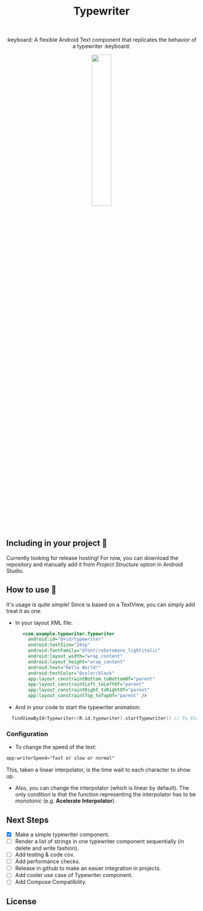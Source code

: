 <h1 align="center"> Typewriter </h1></br>

<p align="center">
:keyboard: A flexible Android Text component that replicates the behavior of a typewriter :keyboard:
</p>

<p align="center">
<img src="https://user-images.githubusercontent.com/22039840/155913161-545c3b2c-7784-4666-bafb-85ad76d272a0.gif" width="32%"/>
</p>

## Including in your project 🧐

Currently looking for release hosting! For now, you can download the repository and manually add it from *Project Structure* option in Android Studio. 

## How to use 🤔

It's usage is quite simple! Since is based on a TextView, you can simply add treat it as one. 

- In your layout XML file:
```xml
      <com.example.typewriter.Typewriter
        android:id="@+id/typewriter"
        android:textSize="24sp"
        android:fontFamily="@font/robotomono_lightitalic"
        android:layout_width="wrap_content"
        android:layout_height="wrap_content"
        android:text="Hello World!"
        android:textColor="@color/black"
        app:layout_constraintBottom_toBottomOf="parent"
        app:layout_constraintLeft_toLeftOf="parent"
        app:layout_constraintRight_toRightOf="parent"
        app:layout_constraintTop_toTopOf="parent" />
```
- And in your code to start the typewriter animation:
```kotlin
  findViewById<Typewriter>(R.id.typewriter).startTypewriter() // To Start Typewriter animation. 
```

### Configuration

- To change the speed of the text:
```xml
app:writerSpeed="fast or slow or normal" 
```
This, taken a linear interpolator, is the time wait to each character to show up. 

- Also, you can change the interpolator (which is linear by default). The only condition is that the function representing 
the interpolator has to be *monotonic* (e.g. **Acelerate Interpolator**).

## Next Steps

- [x] Make a simple typewriter component.
- [ ] Render a list of strings in one typewriter component sequentially (in delete and write fashion).
- [ ] Add testing & code cov.
- [ ] Add performance checks.
- [ ] Release in github to make an easier integration in projects.
- [ ] Add cooler use case of Typewriter component.
- [ ] Add Compose Compatibility. 

## License 

